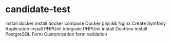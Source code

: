 # candidate-test
install docker
install docker compose
Docker php && Nginx
Create Symfony Application
install PHPUnit
integrate PHPUnit
install Doctrine
install PostgreSQL
Form Customization
form validation